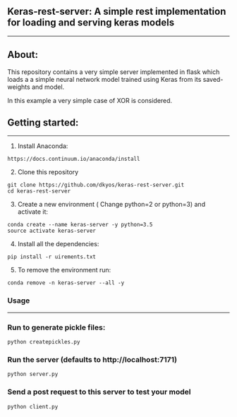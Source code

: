 ## Keras-rest-server: A simple rest implementation for loading and serving keras models
------------------
## About:
This repository contains a very simple server implemented in flask which loads a
a simple neural network model trained using Keras from its saved-weights and
model.

In this example a very simple case of XOR is considered.
## Getting started:
---
1. Install Anaconda:
```
https://docs.continuum.io/anaconda/install
```

2. Clone this repository
```
git clone https://github.com/dkyos/keras-rest-server.git
cd keras-rest-server
```

3. Create a new environment ( Change python=2 or python=3) and activate it:
```
conda create --name keras-server -y python=3.5
source activate keras-server
```

4. Install all the dependencies:
```
pip install -r uirements.txt
```

5. To remove the environment run:
```
conda remove -n keras-server --all -y
```

### Usage
------------------

### Run to generate pickle files:
```
python createpickles.py
```

### Run the server (defaults to http://localhost:7171)
```
python server.py
```

### Send a post request to this server to test your model
```
python client.py
```
